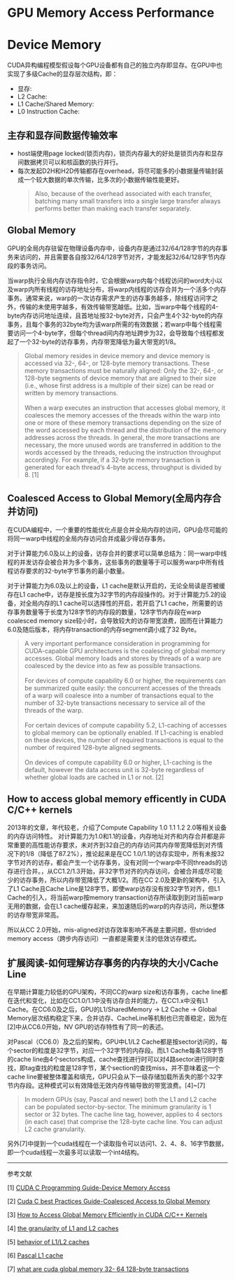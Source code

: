 # GPU Memory Access Performance


# Device Memory
CUDA异构编程模型假设每个GPU设备都有自己的独立内存即显存。在GPU中也实现了多级Cache的显存层次结构，即：
- 显存: 
- L2 Cache: 
- L1 Cache/Shared Memory: 
- L0 Instruction Cache: 


## 主存和显存间数据传输效率

- host端使用page locked(锁页内存)，锁页内存最大的好处是锁页内存和显存间数据拷贝可以和核函数的执行并行。
- 每次发起D2H和H2D传输都存在overhead，将尽可能多的小数据量传输封装成一个较大数据的单次传输，比多次的小数据传输性能更好。
    > Also, because of the overhead associated with each transfer, batching many small transfers into a single large transfer always performs better than making each transfer separately.


## Global Memory
GPU的全局内存驻留在物理设备内存中，设备内存是通过32/64/128字节的内存事务来访问的，并且需要各自按32/64/128字节对齐，才能发起32/64/128字节内存段的事务访问。

当warp执行全局内存访存指令时，它会根据warp内每个线程访问的word大小以及warp内所有线程的访存地址分布，将warp内线程的访存合并为一个活多个内存事务。通常来说，warp的一次访存需求产生的访存事务越多，除线程访问字之外，传输的未使用字越多，有效传输带宽越低。比如，当warp中每个线程的4-byte内存访问地址连续，且首地址按32-byte对齐，只会产生4个32-byte的内存事务，且每个事务的32byte均为该warp所需的有效数据；若warp中每个线程需要访问一个4-byte字，但每个thread间内存地址跨步为32，会导致每个线程都发起了一个32-byte的访存事务，内存带宽降低为最大带宽的1/8。

> Global memory resides in device memory and device memory is accessed via 32-, 64-, or 128-byte memory transactions. These memory transactions must be naturally aligned: Only the 32-, 64-, or 128-byte segments of device memory that are aligned to their size (i.e., whose first address is a multiple of their size) can be read or written by memory transactions.
<br><br>
When a warp executes an instruction that accesses global memory, it coalesces the memory accesses of the threads within the warp into one or more of these memory transactions depending on the size of the word accessed by each thread and the distribution of the memory addresses across the threads. In general, the more transactions are necessary, the more unused words are transferred in addition to the words accessed by the threads, reducing the instruction throughput accordingly. For example, if a 32-byte memory transaction is generated for each thread’s 4-byte access, throughput is divided by 8. [1]


## Coalesced Access to Global Memory(全局内存合并访问)

在CUDA编程中，一个重要的性能优化点是合并全局内存的访问，GPU会尽可能的将同一warp中线程的全局内存访问合并成最少得访存事务。

对于计算能力6.0及以上的设备，访存合并的要求可以简单总结为：同一warp中线程的并发访存会被合并为多个事务，这些事务的数量等于可以服务warp中所有线程访存要求的32-byte字节事务的最小数量。

对于计算能力为6.0及以上的设备，L1 cache是默认开启的，无论全局读是否被缓存在L1 cache中，访存是按长度为32字节的内存段操作的。对于计算能力5.2的设备，对全局内存的L1 cache可以选择性的开启，若开启了L1 cache，所需要的访存事务数量等于长度为128字节的内存段的数量，128字节内存段在warp coalesced memory size较小时，会导致较大的访存带宽浪费，因而在计算能力6.0及随后版本，将内存transaction的内存segment调小成了32 Byte。

> A very important performance consideration in programming for CUDA-capable GPU architectures is the coalescing of global memory accesses. Global memory loads and stores by threads of a warp are coalesced by the device into as few as possible transactions.
<br><br>
For devices of compute capability 6.0 or higher, the requirements can be summarized quite easily: the concurrent accesses of the threads of a warp will coalesce into a number of transactions equal to the number of 32-byte transactions necessary to service all of the threads of the warp.
<br><br>
For certain devices of compute capability 5.2, L1-caching of accesses to global memory can be optionally enabled. If L1-caching is enabled on these devices, the number of required transactions is equal to the number of required 128-byte aligned segments.
<br><br>
On devices of compute capability 6.0 or higher, L1-caching is the default, however the data access unit is 32-byte regardless of whether global loads are cached in L1 or not. [2]


## How to access global memory efficently in CUDA C/C++ kernels
2013年的文章，年代较老，介绍了Compute Capability 1.0 1.1 1.2 2.0等相关设备的内存访问特性。
对计算能力为1.0和1.1的设备，内存地址对齐和内存合并都是非常重要的高性能访存要求，未对齐到32自己的内存访问其内存带宽降低到对齐情况下的1/8（降低了87.2%），推论起来是在CC 1.0/1.1的访存实现中，所有未按32字节对齐的访存，都会产生一个访存事务，没有对同一个warp中不同threads的访存进行合并。，从CC1.2/1.3开始，非32字节对齐的内存访问，会被合并成尽可能少的访存事务，所以内存带宽降低了大概1/2。而在CC 2.0及更新的架构中，引入了L1 Cache且Cache Line是128字节，即使warp访存没有按32字节对齐，但L1 Cache的引入，将当前warp按memory transaction访存所读取到到对当前warp无用的数据，会在L1 cache缓存起来，来加速随后的warp的内存访问，所以整体的访存带宽非常高。

所以从CC 2.0开始，mis-aligned对访存效率影响不再是主要问题，但strided memory access（跨步内存访问）一直都是需要关注的低效访存模式。


## 扩展阅读-如何理解访存事务的内存块的大小/Cache Line
在早期计算能力较低的GPU架构，不同CC的warp size和访存事务，cache line都在迭代和变化，比如在CC1.0/1.1中没有访存合并的能力，在CC1.x中没有L1 Cache。在CC6.0及之后，GPU的L1/SharedMemory -> L2 Cache -> Global Memory层次结构稳定下来，合并访存、CacheLine等机制也已完善稳定，因为在[2]中从CC6.0开始，NV GPU的访存特性有了同一的表述。

对Pascal（CC6.0）及之后的架构，GPU中L1/L2 Cache都是按sector访问的，每个sector的粒度是32字节，对应一个32字节的内存段。而L1 Cache每条128字节的cache line由4个sectors构成，cache查找进行时可以对4路sector进行同时查找，即tag查找的粒度是128字节，某个section的查找miss，并不意味着这一个cache line要被整体覆盖和填充，GPU只会从下一级存储加载所丢失的那个32字节内存段。这种模式可以有效降低无效内存传输导致的带宽浪费。[4]~[7]


> In modern GPUs (say, Pascal and newer) both the L1 and L2 cache can be populated sector-by-sector. The minimum granularity is 1 sector or 32 bytes. The cache line tag, however, applies to 4 sectors (in each case) that comprise the 128-byte cache line. You can adjust L2 cache granularity.

另外[7]中提到一个cuda线程在一个读取指令可以访问1、2、4、8、16字节数据，即一个cuda线程一次最多可以读取一个int4结构。



**************
参考文献

[1] [CUDA C Programming Guide-Device Memory Access](https://docs.nvidia.com/cuda/cuda-c-programming-guide/index.html#device-memory-accesses)</span>


[2] [Cuda C best Practices Guide-Coalesced Access to Global Memory](https://docs.nvidia.com/cuda/cuda-c-best-practices-guide/index.html)

[3] [How to Access Global Memory Efficiently in CUDA C/C++ Kernels](https://developer.nvidia.com/blog/how-access-global-memory-efficiently-cuda-c-kernels/)

[4] [the granularity of L1 and L2 caches](https://forums.developer.nvidia.com/t/the-granularity-of-l1-and-l2-caches/290065)

[5] [behavior of L1/L2 caches](https://forums.developer.nvidia.com/t/behavior-of-l1-l2-caches/255293)

[6] [Pascal L1 cache](https://forums.developer.nvidia.com/t/pascal-l1-cache/49571)

[7] [what are cuda global memory 32- 64 128-byte transactions](https://stackoverflow.com/questions/72147025/what-are-cuda-global-memory-32-64-and-128-byte-transactions)